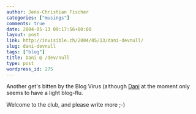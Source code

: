 ```yaml
---
author: Jens-Christian Fischer
categories: ["musings"]
comments: true
date: 2004-05-13 09:17:56+00:00
layout: post
link: http://invisible.ch/2004/05/13/dani-devnull/
slug: dani-devnull
tags: ["blog"]
title: Dani @ /dev/null
type: post
wordpress_id: 275
---
```


Another get's bitten by the Blog Virus (although [Dani](http://agua.ethz.ch/blog/) at the moment only seems to have a light blog-flu.

Welcome to the club, and please write more ;-)
